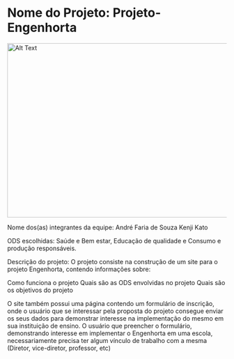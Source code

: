 <h1>Nome do Projeto: Projeto-Engenhorta</h1>

<img src="https://github.com/user-attachments/assets/584b3ebd-5b36-46ab-9edf-93e466243bba" alt="Alt Text" width="1000" height="400">


Nome dos(as) integrantes da equipe: André Faria de Souza
                                    Kenji Kato

                                    
ODS escolhidas: Saúde e Bem estar, Educação de qualidade e Consumo e produção responsáveis.



Descrição do projeto: O projeto consiste na construção de um site para o projeto Engenhorta, contendo informações sobre:

Como funciona o projeto
Quais são as ODS envolvidas no projeto
Quais são os objetivos do projeto

O site também possui uma página contendo um formulário de inscrição, onde o usuário que se interessar pela proposta do projeto consegue enviar os seus dados para demonstrar 
interesse na implementação do mesmo em sua instituição de ensino. O usuário que preencher o formulário, demonstrando interesse em implementar o Engenhorta em uma escola, necessariamente 
precisa ter algum  vínculo de  trabalho com a mesma (Diretor, vice-diretor, professor, etc)
